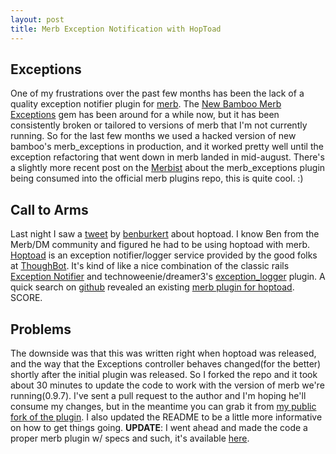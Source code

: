 ```yaml
--- 
layout: post
title: Merb Exception Notification with HopToad
---
```


Exceptions
----------

One of my frustrations over the past few months has been the lack of a quality exception notifier plugin for <a href="http://merbivore.com">merb</a>. The <a href="http://github.com/newbamboo/merb_exceptions/tree/master">New Bamboo Merb Exceptions</a> gem has been around for a while now, but it has been consistently broken or tailored to versions of merb that I'm not currently running.  So for the last few months we used a hacked version of new bamboo's merb_exceptions in production, and it worked pretty well until the exception refactoring that went down in merb landed in mid-august. There's a slightly more recent post on the <a href="http://merbist.com/2008/10/01/exception-handling-in-merb/">Merbist</a> about the merb_exceptions plugin being consumed into the official merb plugins repo, this is quite cool. :)

Call to Arms
------------

Last night I saw a <a href="http://twitter.com/benburkert/statuses/952186855">tweet</a> by <a href="http://benburkert.com/">benburkert</a> about hoptoad.  I know Ben from the Merb/DM community and figured he had to be using hoptoad with merb.  <a href="http://www.hoptoadapp.com/welcome">Hoptoad</a> is an exception notifier/logger service provided by the good folks at <a href="http://www.thoughtbot.com/">ThoughBot</a>.  It's kind of like a nice combination of the classic rails <a href="http://svn.rubyonrails.org/rails/plugins/exception_notification/README">Exception Notifier</a> and technoweenie/dreamer3's <a href="http://github.com/defunkt/exception_logger/tree/master">exception_logger</a> plugin.  A quick search on <a href="http://github.com">github</a> revealed an existing <a href="http://github.com/joakimk/hoptoad_notifier_merb/tree/master">merb plugin for hoptoad</a>.  SCORE.

Problems
------------
The downside was that this was written right when hoptoad was released, and the way that the Exceptions controller behaves changed(for the better) shortly after the initial plugin was released.  So I forked the repo and it took about 30 minutes to update the code to work with the version of merb we're running(0.9.7).  I've sent a pull request to the author and I'm hoping he'll consume my changes, but in the meantime you can grab it from <a href="http://github.com/atmos/hoptoad_notifier_merb/tree/master">my public fork of the plugin</a>.  I also updated the README to be a little more informative on how to get things going.
<strong>UPDATE</strong>:
I went ahead and made the code a proper merb plugin w/ specs and such, it's available <a href="http://github.com/atmos/merb_hoptoad_notifier/tree/master">here</a>.
